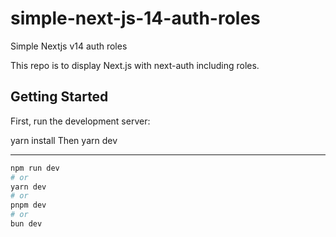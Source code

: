 # simple-next-js-14-auth-roles
Simple Nextjs v14 auth roles

This repo is to display Next.js with next-auth including roles.




## Getting Started

First, run the development server:

yarn install
Then 
yarn dev


-----------------------
```bash
npm run dev
# or
yarn dev
# or
pnpm dev
# or
bun dev
```
